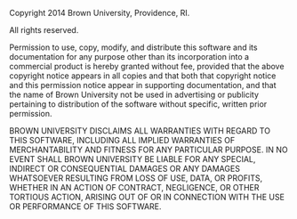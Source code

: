 Copyright 2014 Brown University, Providence, RI.

All rights reserved.                           

Permission to use, copy, modify, and distribute this software and its
documentation for any purpose other than its incorporation into a commercial
product is hereby granted without fee, provided that the above copyright notice
appears in all copies and that both that copyright notice and this permission
notice appear in supporting documentation, and that the name of Brown University
not be used in advertising or publicity pertaining to distribution of the
software without specific, written prior permission.

BROWN UNIVERSITY DISCLAIMS ALL WARRANTIES WITH REGARD TO THIS SOFTWARE,
INCLUDING ALL IMPLIED WARRANTIES OF MERCHANTABILITY AND FITNESS FOR ANY
PARTICULAR PURPOSE. IN NO EVENT SHALL BROWN UNIVERSITY BE LIABLE FOR
ANY SPECIAL, INDIRECT OR CONSEQUENTIAL DAMAGES OR ANY DAMAGES WHATSOEVER
RESULTING FROM LOSS OF USE, DATA, OR PROFITS, WHETHER IN AN
ACTION OF CONTRACT, NEGLIGENCE, OR OTHER TORTIOUS ACTION, ARISING OUT OF
OR IN CONNECTION WITH THE USE OR PERFORMANCE OF THIS SOFTWARE.
